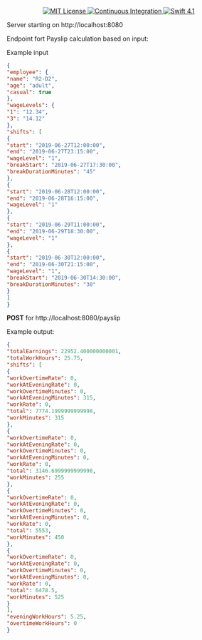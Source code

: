 <p align="center">
    <a href="LICENSE">
        <img src="http://img.shields.io/badge/license-MIT-brightgreen.svg" alt="MIT License">
    </a>
    <a href="https://circleci.com/gh/vapor/api-template">
        <img src="https://circleci.com/gh/vapor/api-template.svg?style=shield" alt="Continuous Integration">
    </a>
    <a href="https://swift.org">
        <img src="http://img.shields.io/badge/swift-4.1-brightgreen.svg" alt="Swift 4.1">
    </a>
</p>

Server starting on http://localhost:8080

Endpoint fort Payslip calculation based on input:

Example input
```JSON
{
"employee": {
"name": "R2-D2",
"age": "adult",
"casual": true
},
"wageLevels": {
"1": "12.34",
"3": "14.12"
},
"shifts": [
{
"start": "2019-06-27T12:00:00",
"end": "2019-06-27T23:15:00",
"wageLevel": "1",
"breakStart": "2019-06-27T17:30:00",
"breakDurationMinutes": "45"
},
{
"start": "2019-06-28T12:00:00",
"end": "2019-06-28T16:15:00",
"wageLevel": "1"
},
{
"start": "2019-06-29T11:00:00",
"end": "2019-06-29T18:30:00",
"wageLevel": "1"
},
{
"start": "2019-06-30T12:00:00",
"end": "2019-06-30T21:15:00",
"wageLevel": "1",
"breakStart": "2019-06-30T14:30:00",
"breakDurationMinutes": "30"
}
]
}
```

**POST** for http://localhost:8080/payslip

Example output: 
```JSON
{
"totalEarnings": 22952.400000000001,
"totalWorkHours": 25.75,
"shifts": [
{
"workOvertimeRate": 0,
"workAtEveningRate": 0,
"workOvertimeMinutes": 0,
"workAtEveningMinutes": 315,
"workRate": 0,
"total": 7774.1999999999998,
"workMinutes": 315
},
{
"workOvertimeRate": 0,
"workAtEveningRate": 0,
"workOvertimeMinutes": 0,
"workAtEveningMinutes": 0,
"workRate": 0,
"total": 3146.6999999999998,
"workMinutes": 255
},
{
"workOvertimeRate": 0,
"workAtEveningRate": 0,
"workOvertimeMinutes": 0,
"workAtEveningMinutes": 0,
"workRate": 0,
"total": 5553,
"workMinutes": 450
},
{
"workOvertimeRate": 0,
"workAtEveningRate": 0,
"workOvertimeMinutes": 0,
"workAtEveningMinutes": 0,
"workRate": 0,
"total": 6478.5,
"workMinutes": 525
}
],
"eveningWorkHours": 5.25,
"overtimeWorkHours": 0
}
```
